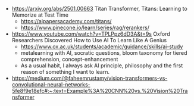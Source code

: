 - https://arxiv.org/abs/2501.00663 Titan Transformer, Titans: Learning to Memorize at Test Time
	- https://aipapersacademy.com/titans/
	- https://www.pinecone.io/learn/series/rag/rerankers/
- https://www.youtube.com/watch?v=TPLPpz6dD3A&t=9s Oxford Researchers Discovered How to Use AI To Learn Like A Genius
	- https://www.ox.ac.uk/students/academic/guidance/skills/ai-study
	- metalearning with AI, socratic questions, bloom taxonomy for tiered comprehension, concept-enhancement
	- As a usual habit, I always ask AI principle, philosophy and the first reason of something I want to learn.
- https://medium.com/@faheemrustamy/vision-transformers-vs-convolutional-neural-networks-5fe8f9e18efc#:~:text=Example%3A%20CNN%20vs.%20Vision%20Transformer